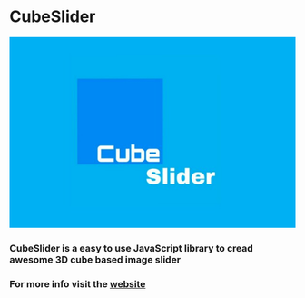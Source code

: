 # CubeSlider
![CubeSlider logo](cubeslider.jpg)
### CubeSlider is a easy to use JavaScript library to cread awesome 3D cube based image slider

### For more info visit the [website ](https://cubeslider.netlify.app/)
